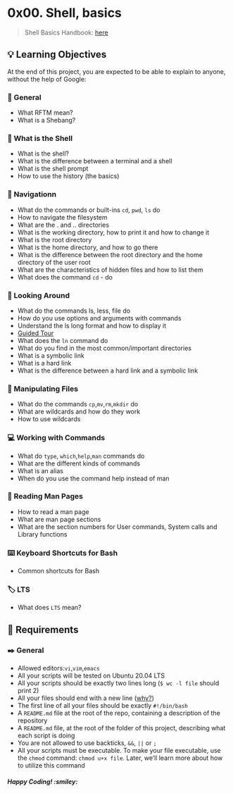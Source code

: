 # 0x00. Shell, basics
> Shell Basics
Handbook: <a href="https://github.com/Mercy30-eng/alx-system_engineering-devops/blob/main/0x00-shell_basics/0000-Handbook.pdf">here</a>

## :bulb: Learning Objectives
At the end of this project, you are expected to be able to explain to anyone, without the help of Google:
### :flashlight: General
- What RFTM mean?
- What is a Shebang?
### :turtle: What is the Shell
- What is the shell?
- What is the difference between a terminal and a shell
- What is the shell prompt
- How to use the history (the basics)
### :mag_right:  Navigationn
- What do the commands or built-ins `cd`, `pwd`, `ls` do
- How to navigate the filesystem
- What are the . and .. directories
- What is the working directory, how to print it and how to change it
- What is the root directory
- What is the home directory, and how to go there
- What is the difference between the root directory and the home directory of the user root
- What are the characteristics of hidden files and how to list them
- What does the command `cd` - do
### :eyes: Looking Around
- What do the commands ls, less, file do
- How do you use options and arguments with commands
- Understand the ls long format and how to display it
- <a href="https://linuxcommand.org/lc3_lts0040.php">Guided Tour</a>
- What does the `ln` command do
- What do you find in the most common/important directories
- What is a symbolic link
- What is a hard link
- What is the difference between a hard link and a symbolic link
### :bookmark_tabs: Manipulating Files
- What do the commands `cp`,`mv`,`rm`,`mkdir` do 
- What are wildcards and how do they work
- How to use wildcards
### :computer: Working with Commands
- What do `type`, `which`,`help`,`man` commands do
- What are the different kinds of commands
- What is an alias
- When do you use the command help instead of man
### :page_with_curl: Reading Man Pages
- How to read a man page
- What are man page sections
- What are the section numbers for User commands, System calls and Library functions
### :keyboard:  Keyboard Shortcuts for Bash
- Common shortcuts for Bash
### :label:  LTS
- What does `LTS` mean?
## :bookmark: Requirements
### :black_nib: General
- Allowed editors:`vi`,`vim`,`emacs`
- All your scripts will be tested on Ubuntu 20.04 LTS
- All your scripts should be exactly two lines long (`$ wc -l file` should print 2)
- All your files should end with a new line (<a href="https://unix.stackexchange.com/questions/18743/whats-the-point-in-adding-a-new-line-to-the-end-of-a-file/18789">why?</a>)
- The first line of all your files should be exactly `#!/bin/bash`
- A `README.md` file at the root of the repo, containing a description of the repository
- A `README.md` file, at the root of the folder of this project, describing what each script is doing
- You are not allowed to use backticks, `&&`, `||` or `;`
- All your scripts must be executable. To make your file executable, use the `chmod` command: `chmod u+x file`. Later, we’ll learn more about how to utilize this command

<h5>Happy Coding! :smiley: </h5>

